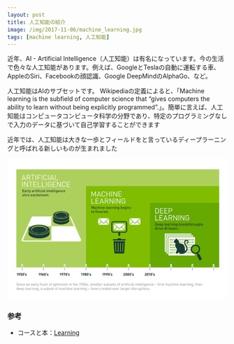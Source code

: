```yaml
---
layout: post
title: 人工知能の紹介
image: /img/2017-11-06/machine_learning.jpg
tags: [machine learning, 人工知能]
---
```


近年、AI - Artificial Intelligence（人工知能）は有名になっています。今の生活で色々な人工知能があります。例えば、GoogleとTeslaの自動に運転する車、AppleのSiri、Facebookの顔認識、Google DeepMindのAlphaGo、など。

人工知能はAIのサブセットです。 Wikipediaの定義によると、「Machine learning is the subfield of computer science that “gives computers the ability to learn without being explicitly programmed”.」。簡単に言えば、人工知能はコンピュータコンピュータ科学の分野であり、特定のプログラミングなしで入力のデータに基づいて自己学習することができます

近年では、人工知能は大きな一歩とフィールドをと言っているディープラーニングと呼ばれる新しいものが生まれました

![aimdl](/img/2017-11-06/aimldl.png)

### 参考
- コースと本：[Learning](https://hungnguyen95.github.io/learning/)